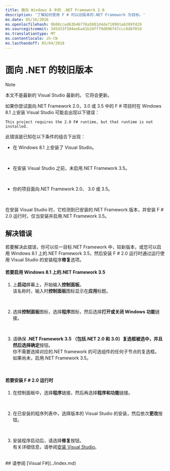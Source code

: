 ```yaml
---
title: 面向 Windows 8 中的 .NET Framework 2.0
description: '了解如何使用 F # 时以旧版本的.NET Framework 为目标。'
ms.date: 05/16/2016
ms.openlocfilehash: 9b08cced63b46778a5081d4de710991a6299fd29
ms.sourcegitcommit: 3d5d33f384eeba41b2dff79d096f47ccc8d8f03d
ms.translationtype: MT
ms.contentlocale: zh-CN
ms.lasthandoff: 05/04/2018
---
```

# <a name="targeting-older-versions-of-net"></a>面向 .NET 的较旧版本

> [!NOTE]
本文不是最新的 Visual Studio 最新的。  它将会更新。

如果你尝试面向.NET Framework 2.0，3.0 或 3.5 中的 F # 项目时在 Windows 8.1 上安装 Visual Studio 可能会出现以下错误： 

```
This project requires the 2.0 F# runtime, but that runtime is not installed.
```

此错误是已知在以下条件的组合下出现：


- 在 Windows 8.1 上安装了 Visual Studio。
<br />

- 在安装 Visual Studio 之前，未启用.NET Framework 3.5。
<br />

- 你的项目面向.NET Framework 2.0、 3.0 或 3.5。
<br />

在安装 Visual Studio 时，它检测到已安装的.NET Framework 版本，并安装 F # 2.0 运行时，仅当安装并启用.NET Framework 3.5。


## <a name="resolving-the-error"></a>解决错误
若要解决此错误，你可以任一目标.NET Framework 中，较新版本，或您可以启用 Windows 8.1 上的.NET Framework 3.5，然后安装 F # 2.0 运行时通过运行使用 Visual Studio 的安装程序**修复**选项。


#### <a name="to-enable-the-net-framework-35-on-windows-81"></a>若要启用 Windows 8.1 上的.NET Framework 3.5

1. 上**启动**屏幕上，开始输入**控制面板**。
<br />  该名称时，输入时**控制面板**图标显示在**应用**标题。
<br />

2. 选择**控制面板**图标，选择**程序**图标，然后选择**打开或关闭 Windows 功能**链接。
<br />

3. 请确保 **.NET Framework 3.5 （包括.NET 2.0 和 3.0）**复选框被选中，并且然后选择**确定**按钮。
<br />  你不需要选择对应的.NET framework 的可选组件的任何子节点的复选框。
<br />  如果尚未，启用.NET Framework 3.5。
<br />


#### <a name="to-install-the-f-20-runtime"></a>若要安装 F # 2.0 运行时

1. 在控制面板中，选择**程序**链接，然后再选择**程序和功能**链接。
<br />

2. 在已安装的程序列表中，选择版本的 Visual Studio 的安装，然后依次**更改**按钮。
<br />

3. 安装程序启动后，请选择**修复**按钮。
<br />  有关详细信息，请参阅[安装 Visual Studio](https://msdn.microsoft.com/library/e2h7fzkw.aspx)。
<br />
## <a name="see-also"></a>请参阅
[Visual F#](../index.md)
